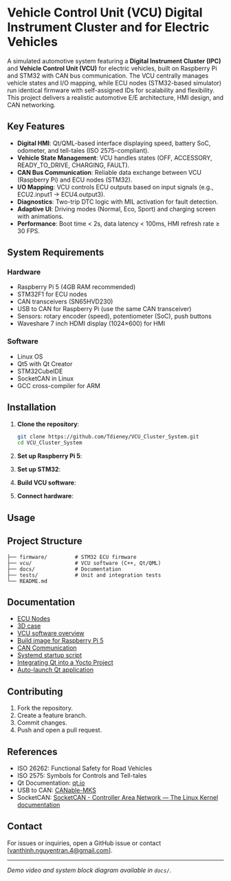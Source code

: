 # Vehicle Control Unit (VCU) Digital Instrument Cluster and for Electric Vehicles

A simulated automotive system featuring a **Digital Instrument Cluster (IPC)** and **Vehicle Control Unit (VCU)** for electric vehicles, built on Raspberry Pi and STM32 with CAN bus communication. The VCU centrally manages vehicle states and I/O mapping, while ECU nodes (STM32-based simulator) run identical firmware with self-assigned IDs for scalability and flexibility. This project delivers a realistic automotive E/E architecture, HMI design, and CAN networking.

## Key Features

- **Digital HMI**: Qt/QML-based interface displaying speed, battery SoC, odometer, and tell-tales (ISO 2575-compliant).
- **Vehicle State Management**: VCU handles states (OFF, ACCESSORY, READY_TO_DRIVE, CHARGING, FAULT).
- **CAN Bus Communication**: Reliable data exchange between VCU (Raspberry Pi) and ECU nodes (STM32).
- **I/O Mapping**: VCU controls ECU outputs based on input signals (e.g., ECU2.input1 → ECU4.output3).
- **Diagnostics**: Two-trip DTC logic with MIL activation for fault detection.
- **Adaptive UI**: Driving modes (Normal, Eco, Sport) and charging screen with animations.
- **Performance**: Boot time < 2s, data latency < 100ms, HMI refresh rate ≥ 30 FPS.

## System Requirements

### Hardware

- Raspberry Pi 5 (4GB RAM recommended)
- STM32F1 for ECU nodes
- CAN transceivers (SN65HVD230)
- USB to CAN for Raspberry Pi (use the same CAN transceiver)
- Sensors: rotary encoder (speed), potentiometer (SoC), push buttons
- Waveshare 7 inch HDMI display (1024×600) for HMI

### Software

- Linux OS
- Qt5 with Qt Creator
- STM32CubeIDE
- SocketCAN in Linux
- GCC cross-compiler for ARM

## Installation

1. **Clone the repository**:

   ```bash
   git clone https://github.com/Tdieney/VCU_Cluster_System.git
   cd VCU_Cluster_System
   ```
   
2. **Set up Raspberry Pi 5**:

3. **Set up STM32**:

4. **Build VCU software**:

5. **Connect hardware**:

## Usage

## Project Structure

```
├── firmware/         # STM32 ECU firmware
├── vcu/              # VCU software (C++, Qt/QML)
├── docs/             # Documentation
├── tests/            # Unit and integration tests
└── README.md
```

## Documentation

- [ECU Nodes](ecu_nodes/README.md)
- [3D case](hardware/README.md)
- [VCU software overview](software/README.md)
- [Build image for Raspberry Pi 5](docs/yocto/1.%20Build%20image%20for%20Raspberry%20Pi%205.md)
- [CAN Communication](docs/yocto/2.%20CAN%20Communication.md)
- [Systemd startup script](docs/yocto/3.%20Systemd%20startup%20script.md)
- [Integrating Qt into a Yocto Project](docs/yocto/4.%20Integrating%20Qt%20into%20a%20Yocto%20Project.md)
- [Auto-launch Qt application](docs/yocto/5.%20Auto-launch%20Qt%20application.md)


## Contributing

1. Fork the repository.
2. Create a feature branch.
3. Commit changes.
4. Push and open a pull request.

## References

- ISO 26262: Functional Safety for Road Vehicles
- ISO 2575: Symbols for Controls and Tell-tales
- Qt Documentation: [qt.io](https://doc.qt.io)
- USB to CAN: [CANable-MKS](https://github.com/makerbase-mks/CANable-MKS/blob/main/User%20Manual/CANable%20V2.0/Makerbase%20CANable%20V2.0%20Use%20Manual.pdf)
- SocketCAN: [SocketCAN - Controller Area Network — The Linux Kernel documentation](https://docs.kernel.org/networking/can.html)

## Contact

For issues or inquiries, open a GitHub issue or contact [vanthinh.nguyentran.4@gmail.com].

---

*Demo video and system block diagram available in `docs/`.*